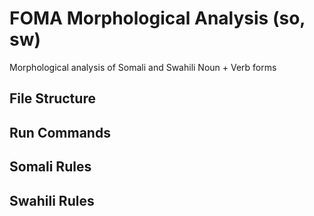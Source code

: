 # FOMA Morphological Analysis (so, sw)
Morphological analysis of Somali and Swahili Noun + Verb forms

## File Structure



## Run Commands


## Somali Rules



## Swahili Rules
